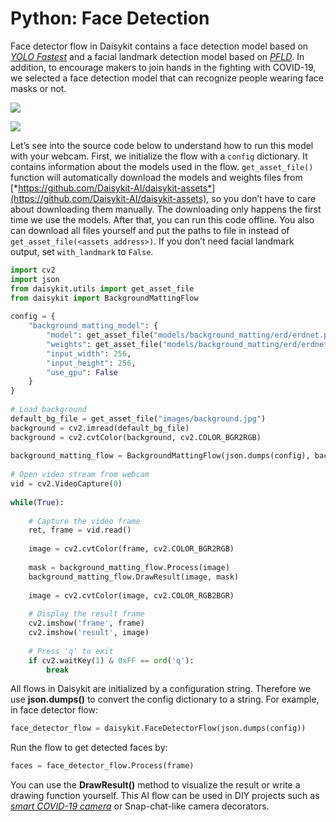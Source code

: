 # Python: Face Detection


Face detector flow in Daisykit contains a face detection model based on
[*YOLO Fastest*](https://github.com/dog-qiuqiu/Yolo-Fastest) and a
facial landmark detection model based on
[*PFLD*](https://github.com/polarisZhao/PFLD-pytorch). In addition, to
encourage makers to join hands in the fighting with COVID-19, we
selected a face detection model that can recognize people wearing face
masks or not.

![](/images/python/image5.png)

![](/images/python/image14.gif)

Let’s see into the source code below to understand how to run this model
with your webcam. First, we initialize the flow with a `config`
dictionary. It contains information about the models used in the flow.
`get_asset_file()` function will automatically download the models
and weights files from
[*https://github.com/Daisykit-AI/daisykit-assets*](https://github.com/Daisykit-AI/daisykit-assets),
so you don’t have to care about downloading them manually. The
downloading only happens the first time we use the models. After that,
you can run this code offline. You also can download all files yourself
and put the paths to file in instead of `get_asset_file(<assets address>)`. If you don’t need facial landmark output, set
`with_landmark` to `False`.

```py
import cv2
import json
from daisykit.utils import get_asset_file
from daisykit import BackgroundMattingFlow
 
config = {
    "background_matting_model": {
        "model": get_asset_file("models/background_matting/erd/erdnet.param"),
        "weights": get_asset_file("models/background_matting/erd/erdnet.bin"),
        "input_width": 256,
        "input_height": 256,
        "use_gpu": False
    }
}
 
# Load background
default_bg_file = get_asset_file("images/background.jpg")
background = cv2.imread(default_bg_file)
background = cv2.cvtColor(background, cv2.COLOR_BGR2RGB)
 
background_matting_flow = BackgroundMattingFlow(json.dumps(config), background)
 
# Open video stream from webcam
vid = cv2.VideoCapture(0)
 
while(True):
 
    # Capture the video frame
    ret, frame = vid.read()
 
    image = cv2.cvtColor(frame, cv2.COLOR_BGR2RGB)
 
    mask = background_matting_flow.Process(image)
    background_matting_flow.DrawResult(image, mask)
 
    image = cv2.cvtColor(image, cv2.COLOR_RGB2BGR)
 
    # Display the result frame
    cv2.imshow('frame', frame)
    cv2.imshow('result', image)
 
    # Press 'q' to exit
    if cv2.waitKey(1) & 0xFF == ord('q'):
        break
```

All flows in Daisykit are initialized by a configuration string.
Therefore we use **json.dumps()** to convert the config dictionary to a
string. For example, in face detector flow:

```py
face_detector_flow = daisykit.FaceDetectorFlow(json.dumps(config))
```

Run the flow to get detected faces by:

```py
faces = face_detector_flow.Process(frame)
```

You can use the **DrawResult()** method to visualize the result or write
a drawing function yourself. This AI flow can be used in DIY projects
such as [*smart COVID-19
camera*](https://github.com/vietanhdev/smart-face-mask-cam) or
Snap-chat-like camera decorators.
